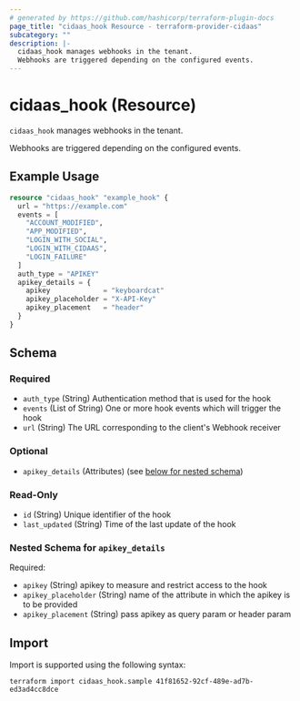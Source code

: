 ```yaml
---
# generated by https://github.com/hashicorp/terraform-plugin-docs
page_title: "cidaas_hook Resource - terraform-provider-cidaas"
subcategory: ""
description: |-
  cidaas_hook manages webhooks in the tenant.
  Webhooks are triggered depending on the configured events.
---
```


# cidaas_hook (Resource)

`cidaas_hook` manages webhooks in the tenant.

Webhooks are triggered depending on the configured events.

## Example Usage

```terraform
resource "cidaas_hook" "example_hook" {
  url = "https://example.com"
  events = [
    "ACCOUNT_MODIFIED",
    "APP_MODIFIED",
    "LOGIN_WITH_SOCIAL",
    "LOGIN_WITH_CIDAAS",
    "LOGIN_FAILURE"
  ]
  auth_type = "APIKEY"
  apikey_details = {
    apikey             = "keyboardcat"
    apikey_placeholder = "X-API-Key"
    apikey_placement   = "header"
  }
}
```

<!-- schema generated by tfplugindocs -->
## Schema

### Required

- `auth_type` (String) Authentication method that is used for the hook
- `events` (List of String) One or more hook events which will trigger the hook
- `url` (String) The URL corresponding to the client's Webhook receiver

### Optional

- `apikey_details` (Attributes) (see [below for nested schema](#nestedatt--apikey_details))

### Read-Only

- `id` (String) Unique identifier of the hook
- `last_updated` (String) Time of the last update of the hook

<a id="nestedatt--apikey_details"></a>
### Nested Schema for `apikey_details`

Required:

- `apikey` (String) apikey to measure and restrict access to the hook
- `apikey_placeholder` (String) name of the attribute in which the apikey is to be provided
- `apikey_placement` (String) pass apikey as query param or header param

## Import

Import is supported using the following syntax:

```shell
terraform import cidaas_hook.sample 41f81652-92cf-489e-ad7b-ed3ad4cc8dce
```
